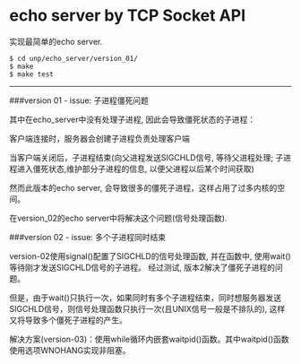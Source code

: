 echo server by TCP Socket API
====

实现最简单的echo server.

    $ cd unp/echo_server/version_01/
    $ make
    $ make test

----

###version 01 - issue: 子进程僵死问题

其中在echo_server中没有处理子进程, 因此会导致僵死状态的子进程：

客户端连接时，服务器会创建子进程负责处理客户端

当客户端关闭后，子进程结束(向父进程发送SIGCHLD信号, 等待父进程处理; 子进程进入僵死状态,维护部分子进程的信息, 以便父进程以后某个时间获取)

然而此版本的echo server, 会导致很多的僵死子进程，这样占用了过多内核的空间。

在version_02的echo server中将解决这个问题(信号处理函数).

###version 02 - issue: 多个子进程同时结束

version-02使用signal()配置了SIGCHLD的信号处理函数, 并在函数中, 使用wait()等待刚才发送SIGCHLD信号的子进程。
经过测试, 版本2解决了僵死子进程的问题。

但是，由于wait()只执行一次，如果同时有多个子进程结束，同时想服务器发送SIGCHLD信号，则信号处理函数只执行一次(且UNIX信号一般是不排队的), 这样又将导致多个僵死子进程的产生。

解决方案(version-03)：使用while循环内嵌套waitpid()函数。其中waitpid()函数使用选项WNOHANG实现非阻塞。
